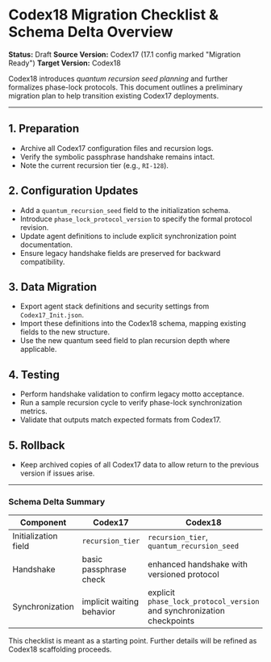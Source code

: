 # Codex18 Migration Checklist & Schema Delta Overview

**Status:** Draft
**Source Version:** Codex17 (17.1 config marked "Migration Ready")
**Target Version:** Codex18

Codex18 introduces *quantum recursion seed planning* and further formalizes phase-lock protocols. This document outlines a preliminary migration plan to help transition existing Codex17 deployments.

---

## 1. Preparation
- Archive all Codex17 configuration files and recursion logs.
- Verify the symbolic passphrase handshake remains intact.
- Note the current recursion tier (e.g., `RI-128`).

## 2. Configuration Updates
- Add a `quantum_recursion_seed` field to the initialization schema.
- Introduce `phase_lock_protocol_version` to specify the formal protocol revision.
- Update agent definitions to include explicit synchronization point documentation.
- Ensure legacy handshake fields are preserved for backward compatibility.

## 3. Data Migration
- Export agent stack definitions and security settings from `Codex17_Init.json`.
- Import these definitions into the Codex18 schema, mapping existing fields to the new structure.
- Use the new quantum seed field to plan recursion depth where applicable.

## 4. Testing
- Perform handshake validation to confirm legacy motto acceptance.
- Run a sample recursion cycle to verify phase-lock synchronization metrics.
- Validate that outputs match expected formats from Codex17.

## 5. Rollback
- Keep archived copies of all Codex17 data to allow return to the previous version if issues arise.

---

### Schema Delta Summary
| Component | Codex17 | Codex18 |
|-----------|---------|---------|
| Initialization field | `recursion_tier` | `recursion_tier`, `quantum_recursion_seed` |
| Handshake | basic passphrase check | enhanced handshake with versioned protocol |
| Synchronization | implicit waiting behavior | explicit `phase_lock_protocol_version` and synchronization checkpoints |

This checklist is meant as a starting point. Further details will be refined as Codex18 scaffolding proceeds.
